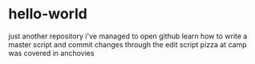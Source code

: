 # hello-world
just another repository
i've managed to open github learn how to write a master script and commit changes through the edit script
pizza at camp was covered in anchovies

